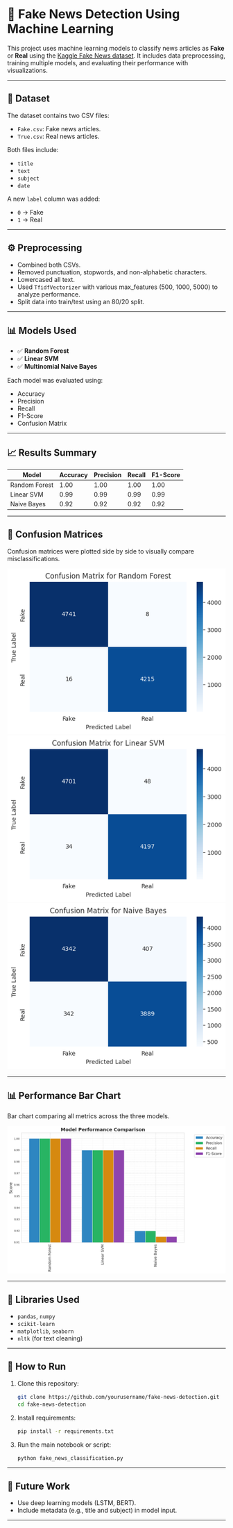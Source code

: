 # 📰 Fake News Detection Using Machine Learning

This project uses machine learning models to classify news articles as **Fake** or **Real** using the [Kaggle Fake News dataset](https://www.kaggle.com/clmentbisaillon/fake-and-real-news-dataset). It includes data preprocessing, training multiple models, and evaluating their performance with visualizations.

---

## 📁 Dataset

The dataset contains two CSV files:

- `Fake.csv`: Fake news articles.
- `True.csv`: Real news articles.

Both files include:
- `title`
- `text`
- `subject`
- `date`

A new `label` column was added:  
- `0` → Fake  
- `1` → Real

---

## ⚙️ Preprocessing

- Combined both CSVs.
- Removed punctuation, stopwords, and non-alphabetic characters.
- Lowercased all text.
- Used `TfidfVectorizer` with various max_features (500, 1000, 5000) to analyze performance.
- Split data into train/test using an 80/20 split.

---

## 📊 Models Used

- ✅ **Random Forest**
- ✅ **Linear SVM**
- ✅ **Multinomial Naive Bayes**

Each model was evaluated using:
- Accuracy
- Precision
- Recall
- F1-Score
- Confusion Matrix

---

## 📈 Results Summary

| Model          | Accuracy | Precision | Recall | F1-Score |
|----------------|----------|-----------|--------|----------|
| Random Forest  | 1.00     | 1.00      | 1.00   | 1.00     |
| Linear SVM     | 0.99     | 0.99      | 0.99   | 0.99     |
| Naive Bayes    | 0.92     | 0.92      | 0.92   | 0.92     |

---

## 🧩 Confusion Matrices

Confusion matrices were plotted side by side to visually compare misclassifications.

![Random Forest](images/cm_rf.png)
![Linear SVM](images/cm_lsvm.png)
![Naive Bayes](images/cm_nb.png)

---

## 📊 Performance Bar Chart

Bar chart comparing all metrics across the three models.

![Performance Bar Chart](images/Model_Performance_Barchart.png)

---

## 🔧 Libraries Used

- `pandas`, `numpy`
- `scikit-learn`
- `matplotlib`, `seaborn`
- `nltk` (for text cleaning)

---

## 🚀 How to Run

1. Clone this repository:
   ```bash
   git clone https://github.com/yourusername/fake-news-detection.git
   cd fake-news-detection
   ```

2. Install requirements:
   ```bash
   pip install -r requirements.txt
   ```

3. Run the main notebook or script:
   ```bash
   python fake_news_classification.py
   ```

---

## 📌 Future Work

- Use deep learning models (LSTM, BERT).
- Include metadata (e.g., title and subject) in model input.

---

